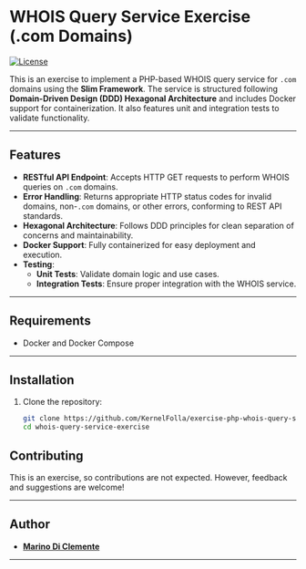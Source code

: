 # WHOIS Query Service Exercise (.com Domains)

[![License](https://img.shields.io/badge/license-MIT-blue.svg)](LICENSE)

This is an exercise to implement a PHP-based WHOIS query service for `.com` domains using the **Slim Framework**. The service is structured following **Domain-Driven Design (DDD) Hexagonal Architecture** and includes Docker support for containerization. It also features unit and integration tests to validate functionality.

---

## Features

- **RESTful API Endpoint**: Accepts HTTP GET requests to perform WHOIS queries on `.com` domains.
- **Error Handling**: Returns appropriate HTTP status codes for invalid domains, non-`.com` domains, or other errors, conforming to REST API standards.
- **Hexagonal Architecture**: Follows DDD principles for clean separation of concerns and maintainability.
- **Docker Support**: Fully containerized for easy deployment and execution.
- **Testing**:
    - **Unit Tests**: Validate domain logic and use cases.
    - **Integration Tests**: Ensure proper integration with the WHOIS service.

---

## Requirements

- Docker and Docker Compose

---

## Installation

1. Clone the repository:
   ```bash
   git clone https://github.com/KernelFolla/exercise-php-whois-query-service.git
   cd whois-query-service-exercise
   ```

## Contributing

This is an exercise, so contributions are not expected. However, feedback and suggestions are welcome!

---

## Author

- **[Marino Di Clemente](https://github.com/KernelFolla)**

---

